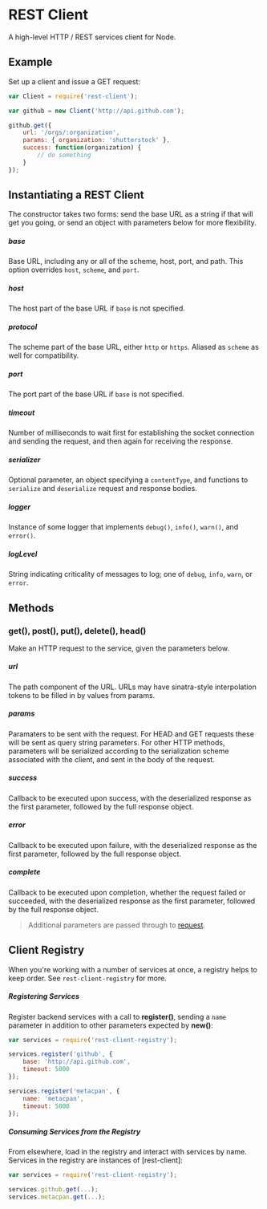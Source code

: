 # REST Client

A high-level HTTP / REST services client for Node.

## Example

Set up a client and issue a GET request:

```javascript
var Client = require('rest-client');

var github = new Client('http://api.github.com');

github.get({
	url: '/orgs/:organization',
	params: { organization: 'shutterstock' },
	success: function(organization) {
		// do something
	}
});
```

## Instantiating a REST Client

The constructor takes two forms: send the base URL as a string if that will get you going, or send an object with parameters below for more flexibility.

##### base

Base URL, including any or all of the scheme, host, port, and path.  This option overrides `host`, `scheme`, and `port`.

##### host

The host part of the base URL if `base` is not specified.

##### protocol

The scheme part of the base URL, either `http` or `https`.  Aliased as `scheme` as well for compatibility.

##### port

The port part of the base URL if `base` is not specified.

##### timeout

Number of milliseconds to wait first for establishing the socket connection and sending the request, and then again for receiving the response.

##### serializer

Optional parameter, an object specifying a `contentType`, and functions to `serialize` and `deserialize` request and response bodies.

##### logger

Instance of some logger that implements `debug()`, `info()`, `warn()`, and `error()`.

##### logLevel

String indicating criticality of messages to log; one of `debug`, `info`, `warn`, or `error`.

## Methods

### get(), post(), put(), delete(), head()

Make an HTTP request to the service, given the parameters below.

##### url

The path component of the URL.  URLs may have sinatra-style interpolation tokens to be filled in by values from params.

##### params

Paramaters to be sent with the request.  For HEAD and GET requests these will be sent as query string parameters.  For other HTTP methods, parameters will be serialized according to the serialization scheme associated with the client, and sent in the body of the request.

##### success

Callback to be executed upon success, with the deserialized response as the first parameter, followed by the full response object.

##### error

Callback to be executed upon failure, with the deserialized response as the first parameter, followed by the full response object.

##### complete

Callback to be executed upon completion, whether the request failed or succeeded, with the deserialized response as the first parameter, followed by the full response object.

> Additional parameters are passed through to [request](https://github.com/mikeal/request#requestoptions-callback).

## Client Registry

When you're working with a number of services at once, a registry helps to keep order.  See `rest-client-registry` for more.

##### Registering Services

Register backend services with a call to **register()**, sending a `name` parameter in addition to other parameters expected by **new()**:

```javascript
var services = require('rest-client-registry');

services.register('github', {
	base: 'http://api.github.com',
	timeout: 5000
});

services.register('metacpan', {
	name: 'metacpan',
	timeout: 5000
});

```

##### Consuming Services from the Registry

From elsewhere, load in the registry and interact with services by name.  Services in the registry are instances of [rest-client]:

```javascript
var services = require('rest-client-registry');

services.github.get(...);
services.metacpan.get(...);
```

